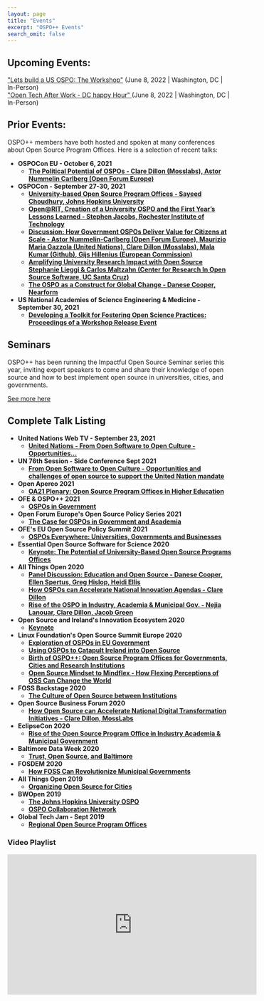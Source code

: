 ```yaml
---
layout: page
title: "Events"
excerpt: "OSPO++ Events"
search_omit: false
---
```


## Upcoming Events:
<a href="https://www.eventbrite.com/e/us-ospo-us-policy-objectives-digital-infrastructure-tickets-318956335987">"Lets build a US OSPO:  The Workshop"<a> (June 8, 2022 | Washington, DC | In-Person)<br>
<a href="https://www.eventbrite.com/e/open-tech-after-work-tickets-319130416667"> "Open Tech After Work - DC happy Hour" </a>
(June 8, 2022 | Washington, DC | In-Person)<br>
 

## Prior Events:

OSPO++ members have both hosted and spoken at many conferences about Open Source Program Offices. Here is a selection of recent talks:

* **OSPOCon EU - October 6, 2021**
  * **[The Political Potential of OSPOs - Clare Dillon (Mosslabs), Astor Nummelin Carlberg (Open Forum Europe)](https://sched.co/m4QV)**
* **OSPOCon - September 27-30, 2021**
  * **[University-based Open Source Program Offices - Sayeed Choudhury, Johns Hopkins University](https://sched.co/lAOe)**
  * **[Open@RIT, Creation of a University OSPO and the First Year’s Lessons Learned - Stephen Jacobs, Rochester Institute of Technology](https://sched.co/lAOb)**
  * **[Discussion:  How Government OSPOs Deliver Value for Citizens at Scale - Astor Nummelin-Carlberg (Open Forum Europe), Maurizio Maria Gazzola (United Nations), Clare Dillon (Mosslabs),  Mala Kumar (Github), Gijs Hillenius (European Commission)](https://sched.co/lAOh)**
  * **[Amplifying University Research Impact with Open Source Stephanie Lieggi & Carlos Maltzahn (Center for Research In Open Source Software, UC Santa Cruz)](https://sched.co/lAP5)**
  * **[The OSPO as a Construct for Global Change - Danese Cooper, Nearform](https://sched.co/lAM5)**
* **US National Academies of Science Engineering & Medicine - September 30, 2021**
  * **[Developing a Toolkit for Fostering Open Science Practices:  Proceedings of a Workshop Release Event](https://www.nationalacademies.org/event/09-30-2021/developing-a-toolkit-for-fostering-open-science-practices-proceedings-of-a-workshop-release-event)**

## Seminars

OSPO++ has been running the Impactful Open Source Seminar series this year, inviting expert speakers to come and share their knowledge of open source and how to best implement open source in universities, cities, and governments.

[See more here](/seminars)

## Complete Talk Listing

* **United Nations Web TV - September 23, 2021**
  * **[United Nations - From Open Software to Open Culture - Opportunities…](https://media.un.org/en/asset/k1o/k1ovtqdxd9)**
* **UN 76th Session - Side Conference Sept 2021**
  * **[From Open Software to Open Culture - Opportunities and challenges of open source to support the United Nation mandate](https://media.un.org/en/asset/k1o/k1ovtqdxd9)**
* **Open Apereo 2021**
  * **[OA21 Plenary: Open Source Program Offices in Higher Education](https://www.youtube.com/watch?v=7tzctTYhDIc)**
* **OFE & OSPO++ 2021**
  * **[OSPOs in Government](https://openforumeurope.org/event/ospos-in-government-workshop-with-public-officials/)**
* **Open Forum Europe's Open Source Policy Series 2021**
  * **[The Case for OSPOs in Government and Academia](https://www.youtube.com/watch?v=1GE4DrBprfw&list=PLDe5aYqG5GeMK760j26IEFrVgXcKugS-P&index=2)**
* **OFE's EU Open Source Policy Summit 2021**
  * **[OSPOs Everywhere: Universities, Governments and Businesses](https://www.youtube.com/watch?v=nRohU4LxO-E&list=PLDe5aYqG5GeMK760j26IEFrVgXcKugS-P&index=5)**
* **Essential Open Source Software for Science 2020**
  * **[Keynote: The Potential of University-Based Open Source Programs Offices](https://www.youtube.com/watch?v=V2MNHXggHYE)**
* **All Things Open 2020**
  * **[Panel Discussion: Education and Open Source - Danese Cooper, Ellen Spertus, Greg Hislop, Heidi Ellis](https://www.youtube.com/watch?v=lYdbYgXEoKA&list=PLDe5aYqG5GeMK760j26IEFrVgXcKugS-P&index=10)**
  * **[How OSPOs can Accelerate National Innovation Agendas - Clare Dillon](https://www.youtube.com/watch?v=wEiqDH5lP6Q&list=PLDe5aYqG5GeMK760j26IEFrVgXcKugS-P&index=12)**
  * **[Rise of the OSPO in Industry, Academia & Municipal Gov. - Nejia Lanouar, Clare Dillon, Jacob Green](https://www.youtube.com/watch?v=R4SPmCJ4Hg0&list=PLDe5aYqG5GeMK760j26IEFrVgXcKugS-P&index=11)**
* **Open Source and Ireland's Innovation Ecosystem 2020**
  * **[Keynote](https://www.youtube.com/watch?v=Z9IzNOzSuEc&list=PLDe5aYqG5GeMK760j26IEFrVgXcKugS-P&index=3)**
* **Linux Foundation's Open Source Summit Europe 2020**
  * **[Exploration of OSPOs in EU Government](https://www.youtube.com/watch?v=HQkU0nohkNw&list=PLDe5aYqG5GeMK760j26IEFrVgXcKugS-P&index=7)**
  * **[Using OSPOs to Catapult Ireland into Open Source](https://www.youtube.com/watch?v=pWpTRzM64pI&list=PLDe5aYqG5GeMK760j26IEFrVgXcKugS-P&index=8)**
  * **[Birth of OSPO++: Open Source Program Offices for Governments, Cities and Research Institutions](https://www.youtube.com/watch?v=sPxcpLb2v_4)**
  * **[Open Source Mindset to Mindflex - How Flexing Perceptions of OSS Can Change the World](https://www.youtube.com/watch?v=XgGs8MhRA5g&list=PLDe5aYqG5GeMK760j26IEFrVgXcKugS-P&index=6)**
* **FOSS Backstage 2020**
  * **[The Culture of Open Source between Institutions](https://www.youtube.com/watch?v=c7ua16SVpQY&list=PLDe5aYqG5GeMK760j26IEFrVgXcKugS-P&index=4)**
* **Open Source Business Forum 2020**
  * **[How Open Source can Accelerate National Digital Transformation Initiatives - Clare Dillon, MossLabs](https://www.youtube.com/watch?v=hXqJcrcXy1M&list=PLDe5aYqG5GeMK760j26IEFrVgXcKugS-P&index=13)**
* **EclipseCon 2020**
  * **[Rise of the Open Source Program Office in Industry Academia & Municipal Government](https://www.eclipsecon.org/2020/open-source-research-agora)**
* **Baltimore Data Week 2020**
  * **[Trust, Open Source, and Baltimore](https://www.youtube.com/watch?v=qDZurNZURpo&list=PLDe5aYqG5GeMK760j26IEFrVgXcKugS-P&index=14)**
* **FOSDEM 2020**
  * **[How FOSS Can Revolutionize Municipal Governments](https://archive.fosdem.org/2020/schedule/event/municipal_government/)**
* **All Things Open 2019**
  * **[Organizing Open Source for Cities](https://www.youtube.com/watch?v=-PZFL-2hF-o&list=PLDe5aYqG5GeMK760j26IEFrVgXcKugS-P&index=15)**
* **BWOpen 2019**
  * **[The Johns Hopkins University OSPO](https://www.youtube.com/watch?v=2zMpXsF9P1w&feature=youtu.be)**
  * **[OSPO Collaboration Network](https://bit.ly/2l6uvsP)**
* **Global Tech Jam - Sept 2019**
  * **[Regional Open Source Program Offices](https://globaltechjam.com/2019-global-tech-jam-presentations/)**

### Video Playlist

<iframe width="560" height="315" src="https://www.youtube.com/embed/videoseries?list=PLDe5aYqG5GeMK760j26IEFrVgXcKugS-P" title="YouTube video player" frameborder="0" allow="accelerometer; autoplay; clipboard-write; encrypted-media; gyroscope; picture-in-picture" allowfullscreen></iframe>
